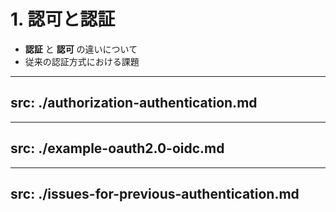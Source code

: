 # 1. 認可と認証

- **認証** と **認可** の違いについて
- 従来の認証方式における課題

---
src: ./authorization-authentication.md
---

---
src: ./example-oauth2.0-oidc.md
---

---
src: ./issues-for-previous-authentication.md
---
